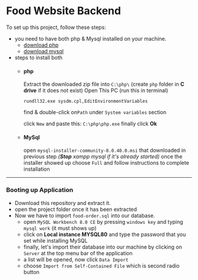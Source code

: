 # Food Website Backend
To set up this project, follow these steps:

- you need to have both php & Mysql installed on your machine.
  - [download php](https://windows.php.net/downloads/releases/php-8.3.13-nts-Win32-vs16-x64.zip)
  - [download mysql](https://dev.mysql.com/get/Downloads/MySQLInstaller/mysql-installer-community-8.0.40.0.msi)
- steps to install both
  - #### php
    Extract the downloaded zip file into `C:\php\`
    (create `php` folder in **C drive** if it does not exist)
    Open This PC (run this in terminal)
    ```shell
    rundll32.exe sysdm.cpl,EditEnvironmentVariables
    ```
    find & double-click on`Path` under `System variables` section
    
    click `New` and paste this: `C:\php\php.exe` finally click **Ok**
  - #### MySql
    open `mysql-installer-community-8.0.40.0.msi` that downloaded in previous step *(**Stop** xampp mysql if it's already 
    started)*
    once the installer showed up choose `Full` and follow instructions to complete installation
---
### Booting up Application
- Download this repository and extract it.
- open the project folder once it has been extracted
- Now we have to import `food-order.sql` into our database.
  - open `MySQL Workbench 8.0 CE` by pressing `windows key` and typing `mysql work` (it must shows up)
  - click on **Local instance MYSQL80** and type the password that you set while installing MySQL
  - finally, let's import their database into our machine by clicking on `Server` at the top menu bar of the application
  - a list will be opened, now click `Data Import`
  - choose `Import from Self-Contained File` which is second radio button
